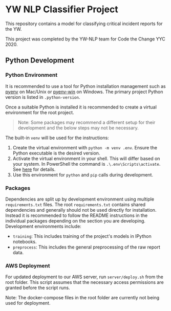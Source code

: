 # YW NLP Classifier Project

This repository contains a model for classifying critical incident reports for the YW.

This project was completed by the YW-NLP team for Code the Change YYC 2020.

## Python Development

### Python Environment

It is recommended to use a tool for Python installation management such as [pyenv](https://github.com/pyenv/pyenv) on Mac/Unix or [pyenv-win](https://github.com/pyenv-win/pyenv-win) on Windows. The primary project Python version is listed in `.python-version`.

Once a suitable Python is installed it is recommended to create a virtual environment for the root project.

> Note: Some packages may recommend a different setup for their development and the below steps may not be necessary.

The built-in `venv` will be used for the instructions:

1. Create the virtual environment with `python -m venv .env`. Ensure the Python executable is the desired version.
2. Activate the virtual environment in your shell. This will differ based on your system. In PowerShell the command is `.\.env\Scripts\activate`. See [here](https://docs.python.org/3/library/venv.html#creating-virtual-environments) for details.
3. Use this environment for `python` and `pip` calls during development.

### Packages

Dependencies are split up by development environment using multiple `requirements.txt` files. The root `requirements.txt` contains shared dependencies and generally should not be used directly for installation. Instead it is recommended to follow the README instructions in the individual packages depending on the section you are developing. Development environments include:

- `training`: This includes training of the project's models in IPython notebooks.
- `preprocess`: This includes the general preprocessing of the raw report data.

### AWS Deployment

For updated deployment to our AWS server, run `server/deploy.sh` from the root folder. This script assumes that the necessary access permissions are granted before the script runs.

Note: The docker-compose files in the root folder are currently not being used for deployment.
